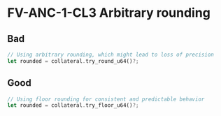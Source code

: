 # FV-ANC-1-CL3 Arbitrary rounding

## Bad


```rust
// Using arbitrary rounding, which might lead to loss of precision
let rounded = collateral.try_round_u64()?;
```

## Good


```rust
// Using floor rounding for consistent and predictable behavior
let rounded = collateral.try_floor_u64()?;
```
